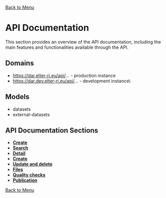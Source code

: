 [Back to Menu](../main.md)

# API Documentation
This section provides an overview of the API documentation, including the main features and functionalities available through the API.

## Domains
- https://dar.elter-ri.eu/api/... - production instance
- https://dar.dev.elter-ri.eu/api/... - development instance\

## Models
- datasets
- external-datasets

## API Documentation Sections
- **[Create](create.md)** 
- **[Search](search.md)** 
- **[Detail](search.md)** 
- **[Create](create.md)**
- **[Update and delete](update_delete.md)**
- **[Files](files.md)**
- **[Quality checks](quality_checks.md)**
- **[Publication](publication.md)**

[Back to Menu](../main.md)